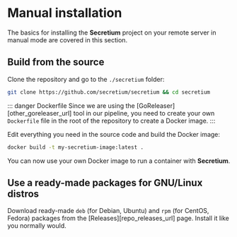 # Manual installation

The basics for installing the **Secretium** project on your remote server in manual mode are covered in this section.

## Build from the source

Clone the repository and go to the `./secretium` folder:

``` bash
git clone https://github.com/secretium/secretium && cd secretium
```

::: danger Dockerfile
Since we are using the [GoReleaser][other_goreleaser_url] tool in our pipeline, you need to create your own `Dockerfile` file in the root of the repository to create a Docker image.
:::

Edit everything you need in the source code and build the Docker image:

``` bash
docker build -t my-secretium-image:latest .
```

You can now use your own Docker image to run a container with **Secretium**.

## Use a ready-made packages for GNU/Linux distros

Download ready-made `deb` (for Debian, Ubuntu) and `rpm` (for CentOS, Fedora) packages from the [Releases][repo_releases_url] page. Install it like you normally would.

<!--@include: ../parts/links.md-->
